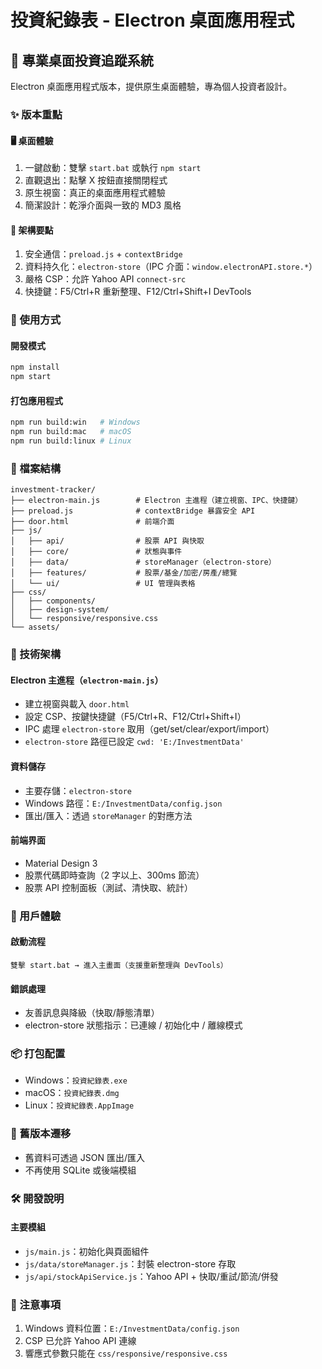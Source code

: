 # 投資紀錄表 - Electron 桌面應用程式

## 🎯 專業桌面投資追蹤系統

Electron 桌面應用程式版本，提供原生桌面體驗，專為個人投資者設計。

### ✨ 版本重點

#### 🖥️ 桌面體驗
1. 一鍵啟動：雙擊 `start.bat` 或執行 `npm start`
2. 直觀退出：點擊 X 按鈕直接關閉程式
3. 原生視窗：真正的桌面應用程式體驗
4. 簡潔設計：乾淨介面與一致的 MD3 風格

#### 🔧 架構要點
1. 安全通信：`preload.js` + `contextBridge`
2. 資料持久化：`electron-store`（IPC 介面：`window.electronAPI.store.*`）
3. 嚴格 CSP：允許 Yahoo API `connect-src`
4. 快捷鍵：F5/Ctrl+R 重新整理、F12/Ctrl+Shift+I DevTools

### 🚀 使用方式

#### 開發模式
```bash
npm install
npm start
```

#### 打包應用程式
```bash
npm run build:win   # Windows
npm run build:mac   # macOS
npm run build:linux # Linux
```

### 📁 檔案結構
```
investment-tracker/
├── electron-main.js        # Electron 主進程（建立視窗、IPC、快捷鍵）
├── preload.js              # contextBridge 暴露安全 API
├── door.html               # 前端介面
├── js/
│   ├── api/                # 股票 API 與快取
│   ├── core/               # 狀態與事件
│   ├── data/               # storeManager（electron-store）
│   ├── features/           # 股票/基金/加密/房產/總覽
│   └── ui/                 # UI 管理與表格
├── css/
│   ├── components/
│   ├── design-system/
│   └── responsive/responsive.css
└── assets/
```

### 🔧 技術架構

#### Electron 主進程（`electron-main.js`）
- 建立視窗與載入 `door.html`
- 設定 CSP、按鍵快捷鍵（F5/Ctrl+R、F12/Ctrl+Shift+I）
- IPC 處理 `electron-store` 取用（get/set/clear/export/import）
- `electron-store` 路徑已設定 `cwd: 'E:/InvestmentData'`

#### 資料儲存
- 主要存儲：`electron-store`
- Windows 路徑：`E:/InvestmentData/config.json`
- 匯出/匯入：透過 `storeManager` 的對應方法

#### 前端界面
- Material Design 3
- 股票代碼即時查詢（2 字以上、300ms 節流）
- 股票 API 控制面板（測試、清快取、統計）

### 🎯 用戶體驗

#### 啟動流程
```
雙擊 start.bat → 進入主畫面（支援重新整理與 DevTools）
```

#### 錯誤處理
- 友善訊息與降級（快取/靜態清單）
- electron-store 狀態指示：已連線 / 初始化中 / 離線模式

### 📦 打包配置
- Windows：`投資紀錄表.exe`
- macOS：`投資紀錄表.dmg`
- Linux：`投資紀錄表.AppImage`

### 🔄 舊版本遷移
- 舊資料可透過 JSON 匯出/匯入
- 不再使用 SQLite 或後端模組

### 🛠️ 開發說明

#### 主要模組
- `js/main.js`：初始化與頁面組件
- `js/data/storeManager.js`：封裝 electron-store 存取
- `js/api/stockApiService.js`：Yahoo API + 快取/重試/節流/併發

### 🚨 注意事項
1. Windows 資料位置：`E:/InvestmentData/config.json`
2. CSP 已允許 Yahoo API 連線
3. 響應式參數只能在 `css/responsive/responsive.css`
